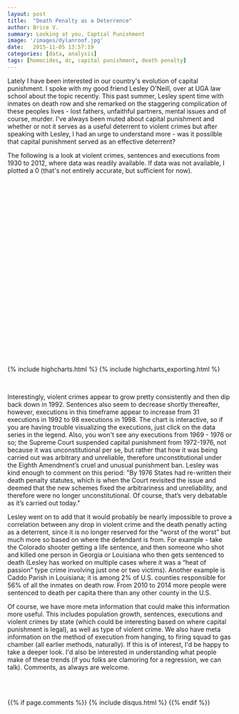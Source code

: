 ```yaml
---
layout: post
title:  "Death Penalty as a Deterrence"
author: Brice V.
summary: Looking at you, Captial Punishment
image: '/images/dylanroof.jpg'
date:   2015-11-05 13:57:19
categories: [data, analysis]
tags: [homocides, dc, capital punishment, death penalty]
---
```


Lately I have been interested in our country's evolution of capital punishment. I spoke with my good friend Lesley O'Neill, over at UGA law school about the topic recently. This past summer, Lesley spent time with inmates on death row and she remarked on the staggering complication of these peoples lives - lost fathers, unfaithful partners, mental issues and of course, murder. I've always been muted about capital punishment and whether or not it serves as a useful deterrent to violent crimes but after speaking with Lesley, I had an urge to understand more - was it possilble that capital punishment served as an effective deterrent?

The following is a look at violent crimes, sentences and executions from 1930 to 2012, where data was readily available. If data was not available, I plotted a 0 (that's not entirely accurate, but sufficient for now). 

<div id="container" style="min-width: 310px; height: 400px; margin: 0 auto">
</div>

{% include highcharts.html %}
{% include highcharts_exporting.html %}

<script>

$(function () {
    $('#container').highcharts({
        chart: {
            zoomType: 'xy'
        },
        title: {
            text: 'Sentences vs. Executions vs. Violent Crimes'
        },
        subtitle: {
            text: 'Source: Bureau of Justice Statistics & FBI Violent Crime Report'
        },
        xAxis: [{
            categories: [1930, 1931, 1932, 1933, 1934, 1935, 1936, 1937,
                1938, 1939, 1940, 1941, 1942, 1943, 1944, 1945, 1946, 1947, 1948, 1949, 1950,
                1951, 1952, 1953, 1954, 1955, 1956, 1957, 1958, 1959, 1960, 1961, 1962, 1963,
                1964, 1965, 1966, 1967, 1968, 1969, 1970, 1971, 1972, 1973, 1974, 1975, 1976,
                1977, 1978, 1979, 1980, 1981, 1982, 1983, 1984, 1985, 1986, 1987, 1988, 1989,
                1990, 1991, 1992, 1993, 1994, 1995, 1996, 1997, 1998, 1999, 2000, 2001, 2002,
                2003, 2004, 2005, 2006, 2007, 2008, 2009, 2010, 2011, 2012],
            crosshair: true
        }],
        yAxis: [{ // Primary yAxis
            labels: {
                format: '{value}',
                style: {
                    color: Highcharts.getOptions().colors[1]
                }
            },
            title: {
                text: 'Prisoners',
                style: {
                    color: Highcharts.getOptions().colors[1]
                }
            }
        }, { // Secondary yAxis
            title: {
                text: '# Violent Crimes',
                style: {
                    color: Highcharts.getOptions().colors[0]
                }
            },
            labels: {
                format: '{value}',
                style: {
                    color: Highcharts.getOptions().colors[0]
                }
            },
            opposite: true
        }],
        tooltip: {
              formatter: function() {
                return Highcharts.numberFormat(this.y, 0, '.', ',')
              },
        },
        legend: {
            layout: 'vertical',
            align: 'left',
            x: 120,
            verticalAlign: 'top',
            y: 100,
            floating: true,
            backgroundColor: (Highcharts.theme && Highcharts.theme.legendBackgroundColor) || '#FFFFFF'
        },
        series: [{
            name: 'Violent Crimes',
            type: 'column',
            yAxis: 1,
            data: [0, 0, 0, 0, 0, 0, 0, 0, 0, 0, 0, 0, 0, 0, 0, 0, 0, 0, 0, 0, 0, 0, 0, 0, 0, 0, 0, 0, 0, 0, 526786, 527686, 548985, 577084, 675675, 775678, 860773,
                999954, 1190348, 1324155, 1478062, 1633127, 1670050, 1751624, 1949024,
                2078532, 2008038, 2058871, 2170713, 2415683, 2688573, 2723059, 2644286,
                2515738, 2546076, 2656524, 2978338, 2967998, 3132442, 3292074, 3640254,
                3823534, 3864548, 3852034, 3715340, 3597584, 3377080, 3272192, 3067774,
                2852088, 2850972, 2878960, 2847354, 2767352, 2720176, 2781490, 2870246,
                2845940, 2788922, 2651792, 2502496, 2412062, 2428928],
            tooltip: {
                valueSuffix: ' mm'
            }
        }, {
            name: 'Sentenced',
            type: 'spline',
            data: [0, 0, 0, 0, 0, 0, 0, 0, 0, 0, 0, 0, 0, 0, 0, 0, 0, 0,
                0, 0, 0, 0, 0, 131, 147, 125, 146, 151, 147, 164, 212, 257, 267, 297, 315,
                331, 406, 435, 517, 575, 631, 642, 334, 134, 244, 488, 420, 423, 482, 593,
                692, 860, 1066, 1209, 1420, 1575, 1800, 1967, 2117, 2243, 2346, 2465, 2580,
                2727, 2905, 3064, 3242, 3328, 3465, 3527, 3601, 3577, 3562, 3377, 3320, 3245,
                3228, 3215, 3210, 3173, 3139, 3065, 3011],
            tooltip: {
                valueSuffix: '°C'
            }
        }, {
            name: 'Executed',
            type: 'spline',
            data: [155, 153, 140, 160, 168, 199, 195, 147, 190, 160, 124,
                123, 147, 131, 120, 117, 131, 153, 119, 119, 82, 105, 83, 62, 81, 76, 65, 65,
                49, 49, 56, 42, 47, 21, 15, 7, 1, 2, 0, 0, 0, 0, 0, 0, 0, 0, 0, 1, 0, 2, 0, 1,
                2, 5, 21, 18, 18, 25, 11, 16, 23, 14, 31, 38, 31, 56, 45, 74, 68, 98, 85, 66,
                71, 65, 59, 60, 53, 42, 37, 52, 46, 43, 43],
            tooltip: {
                valueSuffix: '°C'
            }

        }]
    });
});
</script>

<br />

Interestingly, violent crimes appear to grow pretty consistently and then dip back down in 1992. Sentences also seem to decrease shortly thereafter, however, executions in this timeframe appear to increase from 31 executions in 1992 to 98 executions in 1998. The chart is interactive, so if you are having trouble visualizing the executions, just click on the data series in the legend. Also, you won't see any executions from 1969 - 1976 or so; the Supreme Court suspended capital punishment from 1972-1976, not because it was unconstitutional per se, but rather that how it was being carried out was arbitrary and unreliable, therefore unconstitutional under the Eighth Amendment’s cruel and unusual punishment ban. Lesley was kind enough to comment on this period: "By 1976 States had re-written their death penalty statutes, which is when the Court revisited the issue and deemed that the new schemes fixed the arbitrariness and unreliability, and therefore were no longer unconstitutional.  Of course, that’s very debatable as it’s carried out today." 

Lesley went on to add that it would probably be nearly impossible to prove a correlation between any drop in violent crime and the death penatly acting as a deterrent, since it is no longer reserved for the “worst of the worst” but much more so based on where the defendant is from.  For example - take the Colorado shooter getting a life sentence, and then someone who shot and killed one person in Georgia or Louisiana who then gets sentenced to death (Lesley has worked on multiple cases where it was a “heat of passion” type crime involving just one or two victims).  Another example is Caddo Parish in Louisiana; it is among 2% of U.S. counties responsible for 56% of all the inmates on death row.  From 2010 to 2014 more people were sentenced to death per capita there than any other county in the U.S.

Of course, we have more meta information that could make this information more useful. This includes population growth, sentences, executions and violent crimes by state (which could be interesting based on where capital punishment is legal), as well as type of violent crime. We also have meta information on the method of execution from hanging, to firing squad to gas chamber (all earlier methods, naturally). If this is of interest, I'd be happy to take a deeper look. I'd also be interested in understanding what people make of these trends (if you folks are clamoring for a regression, we can talk). Comments, as always are welcome.


<br />
<br />


{{% if page.comments %}}
  {% include disqus.html %} 
{{% endif %}}
